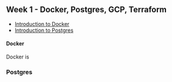 ## Week 1 - Docker, Postgres, GCP, Terraform

* [Introduction to Docker](#de-zoomcamp---introduction-to-docker)
* [Introduction to Postgres](#de-zoomcamp---introduction-to-postgres)

#### Docker

Docker is

### Postgres

